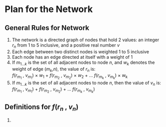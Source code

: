 # Plan for the Network

## General Rules for Network

1. The network is a directed graph of nodes that hold 2 values: an integer *r*<sub>*n*</sub> from 1 to 5 inclusive, and a positive real number *v*
2. Each edge between two distinct nodes is weighted 1 to 5 inclusive
3. Each node has an edge directed at itself with a weight of 1
4. If *m*<sub>1...*k*</sub> is the set of all adjacent nodes to node *n*, and *w*<sub>*k*</sub> denotes the weight of edge (*m*<sub>*k*</sub>,*n*), the value of *r*<sub>*n*</sub> is:  
    *f*(*r*<sub>*m*<sub>1</sub></sub> , *v*<sub>*m*<sub>1</sub></sub>) &times; *w*<sub>1</sub> + *f*(*r*<sub>*m*<sub>2</sub></sub> , *v*<sub>*m*<sub>2</sub></sub>) &times; *w*<sub>2</sub> + ... *f*(*r*<sub>*m*<sub>k</sub></sub> , *v*<sub>*m*<sub>k</sub></sub>) &times; *w*<sub>k</sub>
5. If *m*<sub>1...*k*</sub> is the set of all adjacent nodes to node *n*, then the value of *v*<sub>*n*</sub> is:  
    *f*(*r*<sub>*m*<sub>1</sub></sub> , *v*<sub>*m*<sub>1</sub></sub>) + *f*(*r*<sub>*m*<sub>2</sub></sub> , *v*<sub>*m*<sub>2</sub></sub>) + ... *f*(*r*<sub>*m*<sub>*k*</sub></sub> , *v*<sub>*m*<sub>*k*</sub></sub>)

## Definitions for *f*(*r*<sub>*n*</sub> , *v*<sub>*n*</sub>)
1. 
